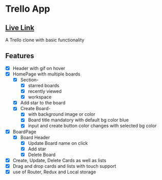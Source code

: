 # Trello App

## [Live Link](https://mrrohanrp.github.io/trello-app/)

A Trello clone with basic functionality

## Features

- [x] Header with gif on hover
- [x] HomePage with multiple boards
  - [x] Section-
    - [x] starred boards
    - [x] recently viewed
    - [x] workspace
  - [x] Add star to the board
  - [x] Create Board-
    - [x] with background image or color
    - [x] Board title mandatory with default bg color blue
    - [x] input and create button color changes with selected bg color
- [x] BoardPage
  - [x] Board Header
    - [x] Update Board name on click
    - [x] Add star
    - [x] Delete Board
- [x] Create, Update, Delete Cards as well as lists
- [x] Drag and drop cards and lists with touch support
- [x] use of Router, Redux and Local storage
